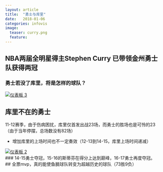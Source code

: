 ```yaml
---
layout: article
title:  "勇士与库里"
date:   2018-01-06 
categories: infovis
image:
  teaser: curry.png
  feature: 
---
```


## NBA两届全明星得主Stephen Curry 已带领金州勇士队获得两冠
### 勇士若没了库里，将是怎样的球队？
<div class='tableauPlaceholder' id='viz1515326258918' style='position: relative'>
        <noscript><a href='#'><img alt='仪表板 3 ' src='https:&#47;&#47;public.tableau.com&#47;static&#47;images&#47;o_&#47;o_1&#47;3_1&#47;1_rss.png' style='border: none' />
        </a></noscript><object class='tableauViz'  style='display:none;'><param name='host_url' value='https%3A%2F%2Fpublic.tableau.com%2F' /> <param name='embed_code_version' value='3' /> <param name='site_root' value='' /><param name='name' value='o_1&#47;3_1' /><param name='tabs' value='no' /><param name='toolbar' value='yes' /><param name='static_image' value='https:&#47;&#47;public.tableau.com&#47;static&#47;images&#47;o_&#47;o_1&#47;3_1&#47;1.png' /> <param name='animate_transition' value='yes' /><param name='display_static_image' value='yes' /><param name='display_spinner' value='yes' /><param name='display_overlay' value='yes' /><param name='display_count' value='yes' /><param name='filter' value='publish=yes' />
        </object>
</div>                
<script type='text/javascript'>                    var divElement = document.getElementById('viz1515326258918');                    var vizElement = divElement.getElementsByTagName('object')[0];                    vizElement.style.width='1000px';vizElement.style.height='827px';                    var scriptElement = document.createElement('script');                    scriptElement.src = 'https://public.tableau.com/javascripts/api/viz_v1.js';                    vizElement.parentNode.insertBefore(scriptElement, vizElement);                
</script>

## 库里不在的勇士
11-12赛季，由于伤病困扰，库里仅首发出战23场，而勇士的胜场也是可怜的23（由于当年停摆，总场数没有82场）
- 增加库里的上场时间也不一定奏效（12-13到14-15，库里上场时间递减）
<div class='tableauPlaceholder' id='viz1515326824184' style='position: relative'>
        <noscript><a href='#'><img alt='仪表板 2 ' src='https:&#47;&#47;public.tableau.com&#47;static&#47;images&#47;o_&#47;o_1&#47;2_1&#47;1_rss.png' style='border: none' />
        </a></noscript><object class='tableauViz'  style='display:none;'><param name='host_url' value='https%3A%2F%2Fpublic.tableau.com%2F' /> <param name='embed_code_version' value='3' /> <param name='site_root' value='' /><param name='name' value='o_1&#47;2_1' /><param name='tabs' value='no' /><param name='toolbar' value='yes' /><param name='static_image' value='https:&#47;&#47;public.tableau.com&#47;static&#47;images&#47;o_&#47;o_1&#47;2_1&#47;1.png' /> <param name='animate_transition' value='yes' /><param name='display_static_image' value='yes' /><param name='display_spinner' value='yes' /><param name='display_overlay' value='yes' /><param name='display_count' value='yes' /><param name='filter' value='publish=yes' />
        </object>
</div>                
<script type='text/javascript'>                    var divElement = document.getElementById('viz1515326824184');                    var vizElement = divElement.getElementsByTagName('object')[0];                    vizElement.style.width='1000px';vizElement.style.height='827px';                    var scriptElement = document.createElement('script');                    scriptElement.src = 'https://public.tableau.com/javascripts/api/viz_v1.js';                    vizElement.parentNode.insertBefore(scriptElement, vizElement);                
</script>
### 14-15勇士夺冠，15-16的斯蒂芬在得分上达到巅峰，16-17勇士再度夺冠。
## 全票mvp，真的能使鱼腩球队转变为超越历史的球队（73胜9负）
